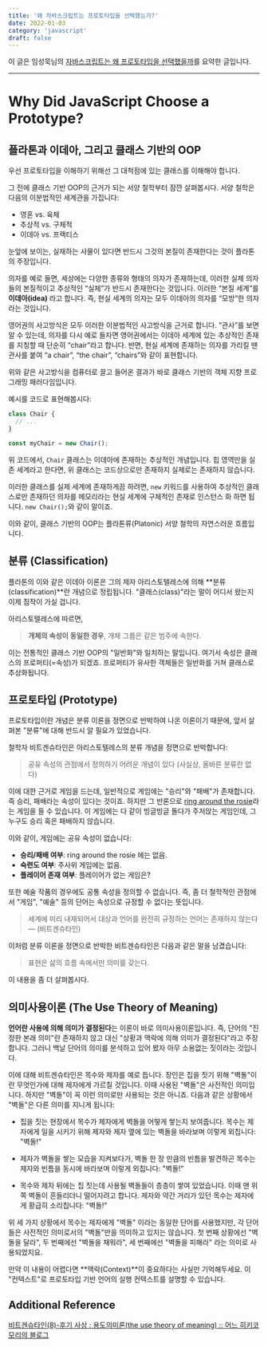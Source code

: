 ```yaml
---
title: '왜 자바스크립트는 프로토타입을 선택했는가?'
date: 2022-01-03
category: 'javascript'
draft: false
---
```


이 글은 임성묵님의 [자바스크립트는 왜 프로토타입을 선택했을까](https://medium.com/@limsungmook?p=997f985adb42)를 요약한 글입니다.

<hr class="custom-hr" />

# Why Did JavaScript Choose a Prototype?

## 플라톤과 이데아, 그리고 클래스 기반의 OOP

우선 프로토타입을 이해하기 위해선 그 대척점에 있는 클래스를 이해해야 합니다.

그 전에 클래스 기반 OOP의 근거가 되는 서양 철학부터 잠깐 살펴봅시다. 서양 철학은 다음의 이분법적인 세계관을 가집니다:

- 영혼 vs. 육체
- 추상적 vs. 구체적
- 이데아 vs. 프랙티스

눈앞에 보이는, 실재하는 사물이 있다면 반드시 그것의 본질이 존재한다는 것이 플라톤의 주장입니다.

의자를 예로 들면, 세상에는 다양한 종류와 형태의 의자가 존재하는데, 이러한 실제 의자들의 본질적이고 추상적인 “실체”가 반드시 존재한다는 것입니다. 이러한 “본질 세계”를 **이데아(idea)** 라고 합니다. 즉, 현실 세계의 의자는 모두 이데아의 의자를 “모방”한 의자라는 것입니다.

영어권의 사고방식은 모두 이러한 이분법적인 사고방식을 근거로 합니다. “관사”를 보면 알 수 있는데, 의자를 다시 예로 들자면 영어권에서는 이데아 세계에 있는 추상적인 존재를 지칭할 때 단순히 “chair”라고 합니다. 반면, 현실 세계에 존재하는 의자를 가리킬 땐 관사를 붙여 “a chair”, “the chair”, “chairs”와 같이 표현합니다.

위와 같은 사고방식을 컴퓨터로 끌고 들어온 결과가 바로 클래스 기반의 객체 지향 프로그래밍 패러다임입니다.

예시를 코드로 표현해봅시다:

```js
class Chair {
  // ...
}

const myChair = new Chair();
```

위 코드에서, `Chair` 클래스는 이데아에 존재하는 추상적인 개념입니다. 힙 영역만을 실존 세계라고 한다면, 위 클래스는 코드상으로만 존재하지 실제로는 존재하지 않습니다.

이러한 클래스를 실제 세계에 존재하게끔 하려면, `new` 키워드를 사용하여 추상적인 클래스로만 존재하던 의자를 메모리라는 현실 세계에 구체적인 존재로 인스턴스 화 하면 됩니다. `new Chair();`와 같이 말이죠.

이와 같이, 클래스 기반의 OOP는 플라톤류(Platonic) 서양 철학의 자연스러운 흐름입니다.

## 분류 (Classification)

플라톤의 이와 같은 이데아 이론은 그의 제자 아리스토텔레스에 의해 **분류(classification)**란 개념으로 정립됩니다. "클래스(class)"라는 말이 어디서 왔는지 이제 짐작이 가실 겁니다.

아리스토텔레스에 따르면,

> **개체의 속성이 동일한 경우**, 개체 그룹은 같은 범주에 속한다.

이는 전통적인 클래스 기반 OOP의 "일반화"와 일치하는 말입니다. 여기서 속성은 클래스의 프로퍼티(=속성)가 되겠죠. 프로퍼티가 유사한 객체들은 일반화를 거쳐 클래스로 추상화됩니다.

## 프로토타입 (Prototype)

프로토타입이란 개념은 분류 이론을 정면으로 반박하여 나온 이론이기 때문에, 앞서 살펴본 "분류"에 대해 반드시 알 필요가 있었습니다.

철학자 비트겐슈타인은 아리스토텔레스의 분류 개념을 정면으로 반박합니다:

> 공유 속성의 관점에서 정의하기 어려운 개념이 있다 (사실상, 올바른 분류란 없다)

이에 대한 근거로 게임을 드는데, 일반적으로 게임에는 "승리"와 "패배"가 존재합니다. 즉 승리, 패배라는 속성이 있다는 것이죠. 하지만 그 반론으로 [ring around the rosie](https://en.wikipedia.org/wiki/Ring_a_Ring_o%27_Roses)라는 게임을 들 수 있습니다. 이 게임에는 다 같이 빙글빙글 돌다가 주저앉는 게임인데, 그 누구도 승리 혹은 패배하지 않습니다.

이와 같이, 게임에는 공유 속성이 없습니다:

- **승리/패배 여부**: ring around the rosie 에는 없음.
- **숙련도 여부**: 주사위 게임에는 없음.
- **플레이어 존재 여부**: 플레이어가 없는 게임은?

또한 예술 작품의 경우에도 공통 속성을 정의할 수 없습니다. 즉, 좀 더 철학적인 관점에서 "게임", "예술" 등의 단어는 속성으로 규정할 수 없다는 뜻입니다.

> 세계에 미리 내재되어서 대상과 언어를 완전히 규정하는 언어는 존재하지 않는다 — (비트겐슈타인)

이처럼 분류 이론을 정면으로 반박한 비트겐슈타인은 다음과 같은 말을 남겼습니다:

> 표현은 삶의 흐름 속에서만 의미를 갖는다.

이 내용을 좀 더 살펴봅시다.

## 의미사용이론 (The Use Theory of Meaning)

**언어란 사용에 의해 의미가 결정된다**는 이론이 바로 의미사용이론입니다. 즉, 단어의 "진정한 본래 의미"란 존재하지 않고 대신 "상황과 맥락에 의해 의미가 결정된다"라고 주장합니다. 그러니 백날 단어의 의미를 분석하고 있어 봤자 아무 소용없는 짓이라는 것입니다.

이에 대해 비트겐슈타인은 목수와 제자를 예로 듭니다. 장인은 집을 짓기 위해 "벽돌"이란 무엇인가에 대해 제자에게 가르칠 것입니다. 이때 사용된 "벽돌"은 사전적인 의미입니다. 하지만 "벽돌"이 꼭 이런 의미로만 사용되는 것은 아니죠. 다음과 같은 상황에서 "벽돌"은 다른 의미를 지니게 됩니다:

- 집을 짓는 현장에서 목수가 제자에게 벽돌을 어떻게 쌓는지 보여줍니다. 목수는 제자에게 일을 시키기 위해 제자와 제자 옆에 있는 벽돌을 바라보며 이렇게 외칩니다: "벽돌!"

- 제자가 벽돌을 쌓는 모습을 지켜보다가, 벽돌 한 장 만큼의 빈틈을 발견하곤 목수는 제자와 빈틈을 동시에 바라보며 이렇게 외칩니다: "벽돌!"

- 목수와 제자 뒤에는 집 짓는데 사용될 벽돌들이 층층이 쌓여 있었습니다. 이때 맨 위쪽 벽돌이 흔들리더니 떨어지려고 합니다. 제자와 약간 거리가 있던 목수는 제자에게 황급히 소리칩니다: "벽돌!"

위 세 가지 상황에서 목수는 제자에게 "벽돌" 이라는 동일한 단어를 사용했지만, 각 단어들은 사전적인 의미로서의 "벽돌"만을 의미하고 있지는 않습니다. 첫 번째 상황에선 "벽돌을 달라", 두 번째에선 "벽돌을 채워라", 세 번째에선 "벽돌을 피해라" 라는 의미로 사용되었지요.

만약 이 내용이 어렵다면 **맥락(Context)**이 중요하다는 사실만 기억해두세요. 이 "컨텍스트"로 프로토타입 기반 언어의 실행 컨텍스트를 설명할 수 있습니다.

## Additional Reference

[비트겐슈타인(8)-후기 사상 : 용도의미론(the use theory of meaning) :: 어느 히키코모리의 블로그](https://imnt.tistory.com/207)